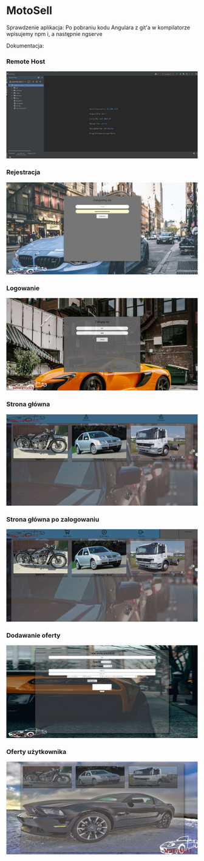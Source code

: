 # MotoSell
Sprawdzenie aplikacja:
Po pobraniu kodu Angulara z git'a w kompilatorze wpisujemy npm i, a następnie ngserve

Dokumentacja:
<h3>Remote Host</h3>
<img src='dokumentacja/RemoteHost.JPG'/>

<h3> Rejestracja</h3>

<img src='dokumentacja/Register.JPG'/>

<h3> Logowanie</h3>
<img src='dokumentacja/Login.JPG'/>

<h3> Strona główna</h3>
<img src='dokumentacja/Home.JPG'/>

<h3> Strona główna po zalogowaniu </h3>

<img src='dokumentacja/strona_zalogowany.JPG'/>
<h3> Dodawanie oferty</h3>

<img src='dokumentacja/offerAdd.JPG'/>

<h3> Oferty użytkownika</h3>

<img src='dokumentacja/myOffer.JPG'/>
